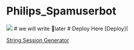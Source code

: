 # Philips_Spamuserbot
<img src="https://telegra.ph/file/76f82aeead3918bce5a12.jpg">
# we will write 🥴later 
# Deploy Here 
[Deploy](

[String Session Generator](https://replit.com/@shubham-king/Philips-Multi-spam-bot#main.py)
